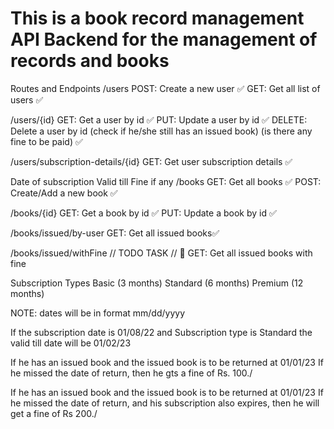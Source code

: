 # This is a book record management API Backend for the management of records and books

Routes and Endpoints
/users
POST: Create a new user ✅ GET: Get all list of users ✅

/users/{id}
GET: Get a user by id ✅ PUT: Update a user by id ✅ DELETE: Delete a user by id (check if he/she still has an issued book) (is there any fine to be paid) ✅

/users/subscription-details/{id}
GET: Get user subscription details ✅

Date of subscription
Valid till
Fine if any
/books
GET: Get all books ✅ POST: Create/Add a new book ✅

/books/{id}
GET: Get a book by id ✅ PUT: Update a book by id ✅

/books/issued/by-user
GET: Get all issued books✅

/books/issued/withFine
// TODO TASK // 🏁 GET: Get all issued books with fine

Subscription Types
Basic (3 months) Standard (6 months) Premium (12 months)

NOTE: dates will be in format mm/dd/yyyy

If the subscription date is 01/08/22 and Subscription type is Standard the valid till date will be 01/02/23

If he has an issued book and the issued book is to be returned at 01/01/23 If he missed the date of return, then he gts a fine of Rs. 100./

If he has an issued book and the issued book is to be returned at 01/01/23 If he missed the date of return, and his subscription also expires, then he will get a fine of Rs 200./